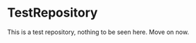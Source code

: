 TestRepository
==============

This is a test repository, nothing to be seen here. Move on now.  
 
 
   
     
   
        
                      
 
 
